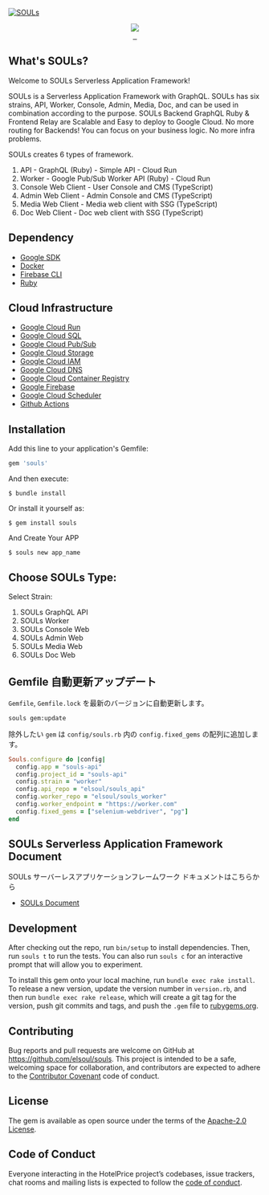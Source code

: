 [![SOULs](https://storage.googleapis.com/souls/souls-ogp-vertical.jpg)](https://rubygems.org/gems/souls)

<p align="center">
  <a aria-label="Ruby logo" href="https://el-soul.com">
    <img src="https://badgen.net/badge/icon/Made%20by%20ELSOUL?icon=ruby&label&color=black&labelColor=black">
  </a>
  <br/>

  <a aria-label="Ruby Gem version" href="https://rubygems.org/gems/souls">
    <img alt="" src="https://badgen.net/rubygems/v/souls/latest">
  </a>
  <a aria-label="Downloads Number" href="https://rubygems.org/gems/souls">
    <img alt="" src="https://badgen.net/rubygems/dt/souls">
  </a>
  <a aria-label="License" href="https://github.com/elsoul/souls/blob/master/LICENSE">
    <img alt="" src="https://badgen.net/badge/license/Apache/blue">
  </a>
</p>

## What's SOULs?

Welcome to SOULs Serverless Application Framework!

SOULs is a Serverless Application Framework with GraphQL. 
SOULs has six strains, API, Worker, Console, Admin, Media, Doc, and can be used in combination according to the purpose. SOULs Backend GraphQL Ruby & Frontend Relay are Scalable and Easy to deploy to Google Cloud. No more routing for Backends!
You can focus on your business logic. No more infra problems.

SOULs creates 6 types of framework.

1. API - GraphQL (Ruby) - Simple API - Cloud Run
2. Worker - Google Pub/Sub Worker API (Ruby) - Cloud Run
3. Console Web Client - User Console and CMS (TypeScript)
4. Admin Web Client - Admin Console and CMS (TypeScript)
5. Media Web Client - Media web client with SSG (TypeScript)
6. Doc Web Client - Doc web client with SSG (TypeScript)

## Dependency

- [Google SDK](https://cloud.google.com/sdk/docs)
- [Docker](https://www.docker.com/)
- [Firebase CLI](https://firebase.google.com/docs/cli)
- [Ruby](https://www.ruby-lang.org)

## Cloud Infrastructure

- [Google Cloud Run](https://cloud.google.com/run)
- [Google Cloud SQL](https://cloud.google.com/sql)
- [Google Cloud Pub/Sub](https://cloud.google.com/pubsub)
- [Google Cloud Storage](https://cloud.google.com/run)
- [Google Cloud IAM](https://cloud.google.com/iam)
- [Google Cloud DNS](https://cloud.google.com/dns)
- [Google Cloud Container Registry](https://cloud.google.com/container-registry)
- [Google Firebase](https://firebase.google.com/)
- [Google Cloud Scheduler](https://cloud.google.com/scheduler)
- [Github Actions](https://github.com/features/actions)

## Installation

Add this line to your application's Gemfile:

```ruby
gem 'souls'
```

And then execute:

    $ bundle install

Or install it yourself as:

    $ gem install souls

And Create Your APP

    $ souls new app_name

## Choose SOULs Type:

Select Strain:
1. SOULs GraphQL API
2. SOULs Worker
3. SOULs Console Web
4. SOULs Admin Web
5. SOULs Media Web
6. SOULs Doc Web


## Gemfile 自動更新アップデート

`Gemfile`, `Gemfile.lock` を最新のバージョンに自動更新します。

```
souls gem:update
```


除外したい `gem` は `config/souls.rb` 内の
`config.fixed_gems` の配列に追加します。


```ruby
Souls.configure do |config|
  config.app = "souls-api"
  config.project_id = "souls-api"
  config.strain = "worker"
  config.api_repo = "elsoul/souls_api"
  config.worker_repo = "elsoul/souls_worker"
  config.worker_endpoint = "https://worker.com"
  config.fixed_gems = ["selenium-webdriver", "pg"]
end
```



## SOULs Serverless Application Framework Document

SOULs サーバーレスアプリケーションフレームワーク
ドキュメントはこちらから
- [SOULs Document](https://souls.elsoul.nl/)



## Development

After checking out the repo, run `bin/setup` to install dependencies. Then, run `souls t` to run the tests. You can also run `souls c` for an interactive prompt that will allow you to experiment.

To install this gem onto your local machine, run `bundle exec rake install`. To release a new version, update the version number in `version.rb`, and then run `bundle exec rake release`, which will create a git tag for the version, push git commits and tags, and push the `.gem` file to [rubygems.org](https://rubygems.org/gems/souls).

## Contributing

Bug reports and pull requests are welcome on GitHub at https://github.com/elsoul/souls. This project is intended to be a safe, welcoming space for collaboration, and contributors are expected to adhere to the [Contributor Covenant](http://contributor-covenant.org) code of conduct.

## License

The gem is available as open source under the terms of the [Apache-2.0 License](https://www.apache.org/licenses/LICENSE-2.0).

## Code of Conduct

Everyone interacting in the HotelPrice project’s codebases, issue trackers, chat rooms and mailing lists is expected to follow the [code of conduct](https://github.com/elsoul/souls/blob/master/CODE_OF_CONDUCT.md).
